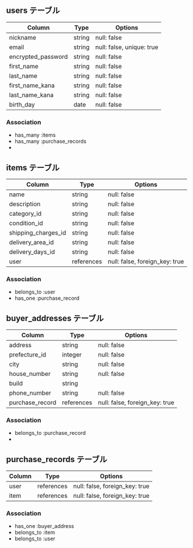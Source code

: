 ## users テーブル

| Column             | Type       | Options                   |
| ---------          | ------     | ----------------------    |
| nickname           | string     | null: false               |
| email              | string     | null: false, unique: true |
| encrypted_password | string     | null: false               |
| first_name         | string     | null: false               |
| last_name          | string     | null: false               |
| first_name_kana    | string     | null: false               |
| last_name_kana     | string     | null: false               |
| birth_day          | date       | null: false               |



### Association

- has_many :items
- has_many :purchase_records
- 

## items テーブル

| Column              | Type       | Options                        |
| ---------           | ------     | ----------------------         |
| name                | string     | null: false                    |
| description         | string     | null: false                    |
| category_id         | string     | null: false                    |
| condition_id        | string     | null: false                    |
| shipping_charges_id | string     | null: false                    |
| delivery_area_id    | string     | null: false                    |
| delivery_days_id    | string     | null: false                    |
| user                | references | null: false, foreign_key: true |

### Association


- belongs_to :user
- has_one :purchase_record




## buyer_addresses テーブル

| Column           | Type       | Options                        |
| ---------        | ------     | ----------------------         |
| address          | string     | null: false                    |
| prefecture_id    | integer    | null: false                    |
| city             | string     | null: false                    |
| house_number     | string     | null: false                    |
| build            | string     |                                |
| phone_number     | string     | null: false                    |
| purchase_record  | references | null: false, foreign_key: true |


### Association

- belongs_to :purchase_record
- 



## purchase_records テーブル

| Column       | Type       | Options                        |
| -------      | ---------- | ------------------------------ |
| user         | references | null: false, foreign_key: true |
| item         | references | null: false, foreign_key: true |

### Association


- has_one    :buyer_address
- belongs_to :item
- belongs_to :user

